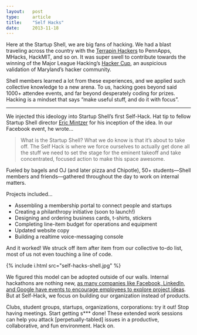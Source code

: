 ```yaml
---
layout:   post
type:     article
title:    "Self Hacks"
date:     2013-11-18
---
```


Here at the Startup Shell, we are big fans of hacking. We had a blast traveling across the country with the [Terrapin Hackers](http://www.terrapinhackers.com/) to PennApps, MHacks, HackMIT, and so on. It was super swell to contribute towards the winning of the Major League Hacking’s [Hacker Cup](http://mlh.io/blog/umd-wins-the-fall-2013-hackathon-season-10-15-2013/), an auspicious validation of Maryland’s hacker community.

Shell members learned a lot from these experiences, and we applied such collective knowledge to a new arena. To us, hacking goes beyond said 1000+ attendee events, and far beyond desperately coding for prizes. Hacking is a mindset that says “make useful stuff, and do it with focus”.

---

We injected this ideology into Startup Shell’s first Self-Hack. Hat tip to fellow Startup Shell director [Eric Mintzer](https://twitter.com/EricMintzer) for his inception of the idea. In our Facebook event, he wrote…

>What is the Startup Shell? What we do know is that it’s about to take off. The Self Hack is where we force ourselves to actually get done all the stuff we need to set the stage for the eminent takeoff and take concentrated, focused action to make this space awesome.

Fueled by bagels and OJ (and later pizza and Chipotle), 50+ students—Shell members and friends—gathered throughout the day to work on internal matters. 

Projects included…

- Assembling a membership portal to connect people and startups
- Creating a philanthropy initiative (soon to launch!)
- Designing and ordering business cards, t-shirts, stickers
- Completing line-item budget for operations and equipment
- Updated website copy
- Building a realtime voice-messaging console

And it worked! We struck off item after item from our collective to-do list, most of us not even touching a line of code.

{% include i.html src="self-hacks-shell.jpg" %}

We figured this model can be adopted outside of our walls. Internal hackathons are nothing new, [as many companies like Facebook, LinkedIn, and Google have events to encourage employees to explore project ideas](http://www.wired.com/2012/06/hackathons-arent-just-for-hacking/). But at Self-Hack, we focus on building our organization instead of products.

Clubs, student groups, startups, organizations, corporations: try it out! Stop having meetings. Start getting s*** done! These extended work sessions can help you attack [perpetually-tabled] issues in a productive, collaborative, and fun environment. Hack on.
